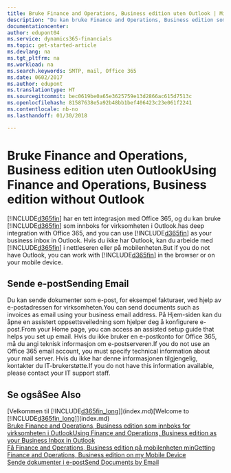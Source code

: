 ```yaml
---
title: Bruke Finance and Operations, Business edition uten Outlook | Microsoft-dokumentasjon
description: "Du kan bruke Finance and Operations, Business edition som innboks for virksomheten i Outlook fordi den er integrert med Office 365, men du kan også arbeide uten Outlook i en nettleser eller på den mobile enheten."
documentationcenter: 
author: edupont04
ms.service: dynamics365-financials
ms.topic: get-started-article
ms.devlang: na
ms.tgt_pltfrm: na
ms.workload: na
ms.search.keywords: SMTP, mail, Office 365
ms.date: 0602/2017
ms.author: edupont
ms.translationtype: HT
ms.sourcegitcommit: bec0619be0a65e3625759e13d2866ac615d7513c
ms.openlocfilehash: 81587638e5a92b48bb1bef406423c23e061f2241
ms.contentlocale: nb-no
ms.lasthandoff: 01/30/2018

---
```

# <a name="using-finance-and-operations-business-edition-without-outlook"></a><span data-ttu-id="2a147-103">Bruke Finance and Operations, Business edition uten Outlook</span><span class="sxs-lookup"><span data-stu-id="2a147-103">Using Finance and Operations, Business edition without Outlook</span></span>
[!INCLUDE[d365fin](includes/d365fin_md.md)] <span data-ttu-id="2a147-104">har en tett integrasjon med Office 365, og du kan bruke [!INCLUDE[d365fin](includes/d365fin_md.md)] som innboks for virksomheten i Outlook.</span><span class="sxs-lookup"><span data-stu-id="2a147-104">has deep integration with Office 365, and you can use [!INCLUDE[d365fin](includes/d365fin_md.md)] as your business inbox in Outlook.</span></span> <span data-ttu-id="2a147-105">Hvis du ikke har Outlook, kan du arbeide med [!INCLUDE[d365fin](includes/d365fin_md.md)] i nettleseren eller på mobilenheten.</span><span class="sxs-lookup"><span data-stu-id="2a147-105">But if you do not have Outlook, you can work with [!INCLUDE[d365fin](includes/d365fin_md.md)] in the browser or on your mobile device.</span></span>  

## <a name="sending-email"></a><span data-ttu-id="2a147-106">Sende e-post</span><span class="sxs-lookup"><span data-stu-id="2a147-106">Sending Email</span></span>
<span data-ttu-id="2a147-107">Du kan sende dokumenter som e-post, for eksempel fakturaer, ved hjelp av e-postadressen for virksomheten.</span><span class="sxs-lookup"><span data-stu-id="2a147-107">You can send documents such as invoices as email using your business email address.</span></span> <span data-ttu-id="2a147-108">På Hjem-siden kan du åpne en assistert oppsettsveiledning som hjelper deg å konfigurere e-post.</span><span class="sxs-lookup"><span data-stu-id="2a147-108">From your Home page, you can access an assisted setup guide that helps you set up email.</span></span> <span data-ttu-id="2a147-109">Hvis du ikke bruker en e-postkonto for Office 365, må du angi teknisk informasjon om e-postserveren.</span><span class="sxs-lookup"><span data-stu-id="2a147-109">If you do not use an Office 365 email account, you must specify technical information about your mail server.</span></span> <span data-ttu-id="2a147-110">Hvis du ikke har denne informasjonen tilgjengelig, kontakter du IT-brukerstøtte.</span><span class="sxs-lookup"><span data-stu-id="2a147-110">If you do not have this information available, please contact your IT support staff.</span></span>  


## <a name="see-also"></a><span data-ttu-id="2a147-111">Se også</span><span class="sxs-lookup"><span data-stu-id="2a147-111">See Also</span></span>
<span data-ttu-id="2a147-112">[Velkommen til [!INCLUDE[d365fin_long](includes/d365fin_long_md.md)]](index.md)</span><span class="sxs-lookup"><span data-stu-id="2a147-112">[Welcome to [!INCLUDE[d365fin_long](includes/d365fin_long_md.md)]](index.md)</span></span>  
[<span data-ttu-id="2a147-113">Bruke Finance and Operations, Business edition som innboks for virksomheten i Outlook</span><span class="sxs-lookup"><span data-stu-id="2a147-113">Using Finance and Operations, Business edition as your Business Inbox in Outlook</span></span>](madeira-outlook.md)  
[<span data-ttu-id="2a147-114">Få Finance and Operations, Business edition på mobilenheten min</span><span class="sxs-lookup"><span data-stu-id="2a147-114">Getting Finance and Operations, Business edition on my Mobile Device</span></span>](install-mobile-app.md)  
[<span data-ttu-id="2a147-115">Sende dokumenter i e-post</span><span class="sxs-lookup"><span data-stu-id="2a147-115">Send Documents by Email</span></span>](ui-how-send-documents-email.md)

